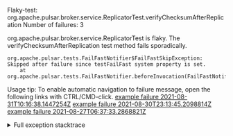         
Flaky-test: org.apache.pulsar.broker.service.ReplicatorTest.verifyChecksumAfterReplication
Number of failures: 3

org.apache.pulsar.broker.service.ReplicatorTest is flaky. The verifyChecksumAfterReplication test method fails sporadically.

```
org.apache.pulsar.tests.FailFastNotifier$FailFastSkipException: Skipped after failure since testFailFast system property is set.
	at org.apache.pulsar.tests.FailFastNotifier.beforeInvocation(FailFastNotifier.java:88)

```

Usage tip: To enable automatic navigation to failure message, open the following links with CTRL/CMD-click.
[example failure 2021-08-31T10:16:38.1447254Z](https://github.com/apache/pulsar/runs/3471501156?check_suite_focus=true#step:10:1135)
[example failure 2021-08-30T23:13:45.2098814Z](https://github.com/apache/pulsar/runs/3467152431?check_suite_focus=true#step:9:383)
[example failure 2021-08-27T06:37:33.2868821Z](https://github.com/apache/pulsar/runs/3440411059?check_suite_focus=true#step:9:2291)


<details>
<summary>Full exception stacktrace</summary>
<code><pre>
org.apache.pulsar.tests.FailFastNotifier$FailFastSkipException: Skipped after failure since testFailFast system property is set.
	at org.apache.pulsar.tests.FailFastNotifier.beforeInvocation(FailFastNotifier.java:88)

</pre></code>
</details>

